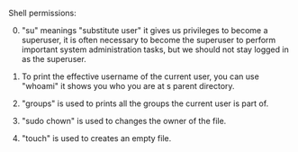 Shell permissions:

0. "su" meanings "substitute user" it gives us privileges to become a superuser, it is often necessary to become the superuser to perform important system administration tasks, but we should not stay logged in as the superuser.

1.  To print the effective username of the current user, you can use "whoami" it shows you who you are at s parent directory.

2. "groups" is used to prints all the groups the current user is part of.

3. "sudo chown" is used to changes the owner of the file.

4. "touch" is used to creates an empty file.

